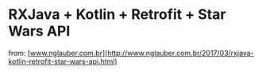 # RXJava + Kotlin + Retrofit + Star Wars API

from: [www.nglauber.com.br](http://www.nglauber.com.br/2017/03/rxjava-kotlin-retrofit-star-wars-api.html)

